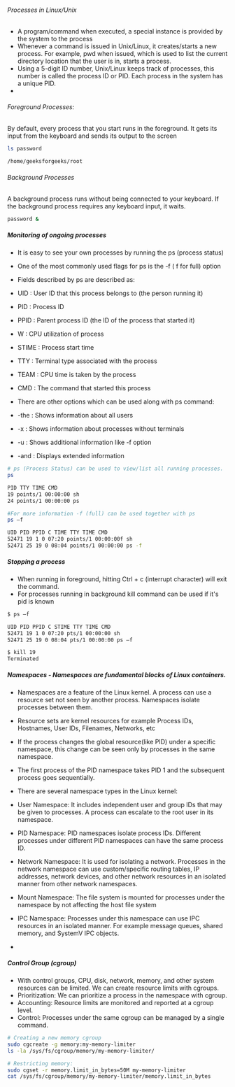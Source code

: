 ###### Processes in Linux/Unix
- A program/command when executed, a special instance is provided by the system to the process
- Whenever a command is issued in Unix/Linux, it creates/starts a new process. For example, pwd when issued, which is used to list the current directory location that the user is in, starts a process.
- Using a 5-digit ID number, Unix/Linux keeps track of processes, this number is called the process ID or PID. Each process in the system has a unique PID.
- 
###### Foreground Processes:
By default, every process that you start runs in the foreground. It gets its input from the keyboard and sends its output to the screen
``````sh
ls password

/home/geeksforgeeks/root
``````
###### Background Processes
A background process runs without being connected to your keyboard. If the background process requires any keyboard input, it waits.
``````sh
password &

``````
##### Monitoring of ongoing processes
- It is easy to see your own processes by running the ps (process status)
- One of the most commonly used flags for ps is the -f ( f for full) option

- Fields described by ps are described as: 

- UID : User ID that this process belongs to (the person running it)
- PID : Process ID
- PPID : Parent process ID (the ID of the process that started it)
- W : CPU utilization of process
- STIME : Process start time
- TTY : Terminal type associated with the process
- TEAM : CPU time is taken by the process
- CMD : The command that started this process

- There are other options which can be used along with ps command:

- -the : Shows information about all users
- -x : Shows information about processes without terminals
- -u : Shows additional information like -f option
- -and : Displays extended information

``````sh
# ps (Process Status) can be used to view/list all running processes.
ps

PID TTY TIME CMD
19 points/1 00:00:00 sh
24 points/1 00:00:00 ps

#For more information -f (full) can be used together with ps
ps –f

UID PID PPID C TIME TTY TIME CMD
52471 19 1 0 07:20 points/1 00:00:00f sh
52471 25 19 0 08:04 points/1 00:00:00 ps -f
``````
##### Stopping a process
- When running in foreground, hitting Ctrl + c (interrupt character) will exit the command.
- For processes running in background kill command can be used if it's pid is known
``````sh
$ ps –f

UID PID PPID C STIME TTY TIME CMD
52471 19 1 0 07:20 pts/1 00:00:00 sh
52471 25 19 0 08:04 pts/1 00:00:00 ps –f

$ kill 19 
Terminated
``````
##### Namespaces - Namespaces are fundamental blocks of Linux containers.
- Namespaces are a feature of the Linux kernel. A process can use a resource set not seen by another process. Namespaces isolate processes between them.
- Resource sets are kernel resources for example Process IDs, Hostnames, User IDs, Filenames, Networks, etc
- If the process changes the global resource(like PID) under a specific namespace, this change can be seen only by processes in the same namespace.
-  The first process of the PID namespace takes PID 1 and the subsequent process goes sequentially.

- There are several namespace types in the Linux kernel:
- User Namespace: It includes independent user and group IDs that may be given to processes. A process can escalate to the root user in its namespace.
- PID Namespace: PID namespaces isolate process IDs. Different processes under different PID namespaces can have the same process ID.
- Network Namespace: It is used for isolating a network. Processes in the network namespace can use custom/specific routing tables, IP addresses, network devices, and other network resources in an isolated manner from other network namespaces.
- Mount Namespace: The file system is mounted for processes under the namespace by not affecting the host file system
- IPC Namespace: Processes under this namespace can use IPC resources in an isolated manner. For example message queues, shared memory, and SystemV IPC objects.
- 
##### Control Group (cgroup)
- With control groups, CPU, disk, network, memory, and other system resources can be limited. We can create resource limits with cgroups.
- Prioritization: We can prioritize a process in the namespace with cgroup.
- Accounting: Resource limits are monitored and reported at a cgroup level.
- Control: Processes under the same cgroup can be managed by a single command.

``````sh
# Creating a new memory cgroup
sudo cgcreate -g memory:my-memory-limiter
ls -la /sys/fs/cgroup/memory/my-memory-limiter/

# Restricting memory:
sudo cgset -r memory.limit_in_bytes=50M my-memory-limiter
cat /sys/fs/cgroup/memory/my-memory-limiter/memory.limit_in_bytes

``````

``````sh

``````

